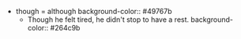 - though = although
  background-color:: #49767b
	- Though he felt tired, he didn't stop to have a rest.
	  background-color:: #264c9b